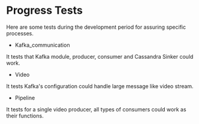 # Progress Tests

Here are some tests during the development period for assuring specific processes.

* Kafka_communication

It tests that Kafka module, producer, consumer and Cassandra Sinker could work.

* Video

It tests Kafka's configuration could handle large message like video stream.

* Pipeline

It tests for a single video producer, all types of consumers could work as their functions.
